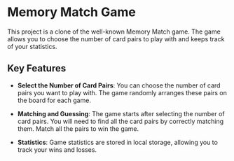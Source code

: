 # Memory Match Game

This project is a clone of the well-known Memory Match game. The game allows you to choose the number of card pairs to play with and keeps track of your statistics.

## Key Features

- **Select the Number of Card Pairs**: You can choose the number of card pairs you want to play with. The game randomly arranges these pairs on the board for each game.

- **Matching and Guessing**: The game starts after selecting the number of card pairs. You will need to find all the card pairs by correctly matching them. Match all the pairs to win the game.

- **Statistics**: Game statistics are stored in local storage, allowing you to track your wins and losses.



